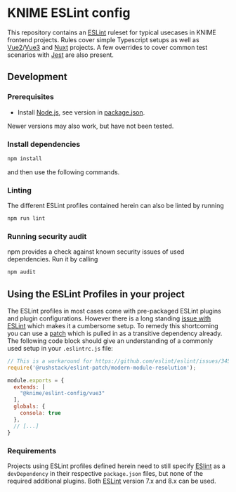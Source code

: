 # KNIME ESLint config

This repository contains an [ESLint] ruleset for typical usecases in KNIME frontend projects. Rules cover simple Typescript setups as well as [Vue2]/[Vue3] and [Nuxt] projects. A few overrides to cover common test scenarios with [Jest] are also present.

## Development

### Prerequisites

* Install [Node.js][node], see version in [package.json](package.json).

Newer versions may also work, but have not been tested.

### Install dependencies

```sh
npm install
```

and then use the following commands.

### Linting

The different ESLint profiles contained herein can also be linted by running

```sh
npm run lint
```

### Running security audit

npm provides a check against known security issues of used dependencies. Run it by calling

```sh
npm audit
```

## Using the ESLint Profiles in your project

The ESLint profiles in most cases come with pre-packaged ESLint plugins and plugin configurations. However there is a long standing [issue with ESLint](https://github.com/eslint/eslint/issues/3458) which makes it a cumbersome setup. To remedy this shortcoming you can use a [patch](https://www.npmjs.com/package/@rushstack/eslint-patch) which is pulled in as a transitive dependency already. The following code block should give an understanding of a commonly used setup in your `.eslintrc.js` file:

```js
// This is a workaround for https://github.com/eslint/eslint/issues/3458
require('@rushstack/eslint-patch/modern-module-resolution');

module.exports = {
  extends: [
    "@knime/eslint-config/vue3"
  ],
  globals: {
    consola: true
  },
  // [...]
}
```

### Requirements

Projects using ESLint profiles defined herein need to still specify [ESlint] as a `devDependency` in their respective `package.json` files, but none of the required additional plugins. Both [ESLint] version 7.x and 8.x can be used.

[ESLint]: https://eslint.org/
[Vue2]: https://v2.vuejs.org/
[Vue3]: https://vuejs.org/
[Nuxt]: https://nuxtjs.org/
[Jest]: https://jestjs.io/en

[node]: https://knime-com.atlassian.net/wiki/spaces/SPECS/pages/905281540/Node.js+Installation
[vue cli docs]: https://cli.vuejs.org/guide/
[vue library]: https://cli.vuejs.org/guide/build-targets.html#library
[lcov]: https://github.com/linux-test-project/lcov
[clover]: http://openclover.org/
